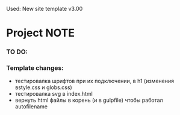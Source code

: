 Used: New site template v3.00

# Project NOTE

### TO DO:



### Template changes:
- тестировалка шрифтов при их подключении, в h1 (изменения вstyle.css и globs.css)
- тестировалка svg в index.html
- вернуть html файлы в корень (и в gulpfile) чтобы работал autofilename